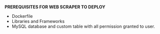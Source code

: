 **PREREQUISITES FOR WEB SCRAPER TO DEPLOY**
- Dockerfile
- Libraries and Frameworks
- MySQL database and custom table with all permission granted to user.
